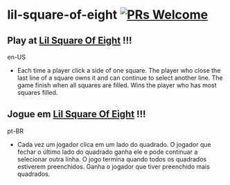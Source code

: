 # lil-square-of-eight [![PRs Welcome](https://img.shields.io/badge/PRs-welcome-brightgreen.svg?style=flat-square)](http://makeapullrequest.com)

## Play at [Lil Square Of Eight](https://diteix.github.io/lil-square-of-eight/) !!!

en-US

- Each time a player click a side of one square. The player who close the last line of a square owns it and can continue to select another line. The game finish when all squares are filled. Wins the player who has most squares filled.

## Jogue em [Lil Square Of Eight](https://diteix.github.io/lil-square-of-eight/) !!!

pt-BR

- Cada vez um jogador clica em um lado do quadrado. O jogador que fechar o último lado do quadrado ganha ele e pode continuar a selecionar outra linha. O jogo termina quando todos os quadrados estiverem preenchidos. Ganha o jogador que tiver preenchido mais quadrados.
